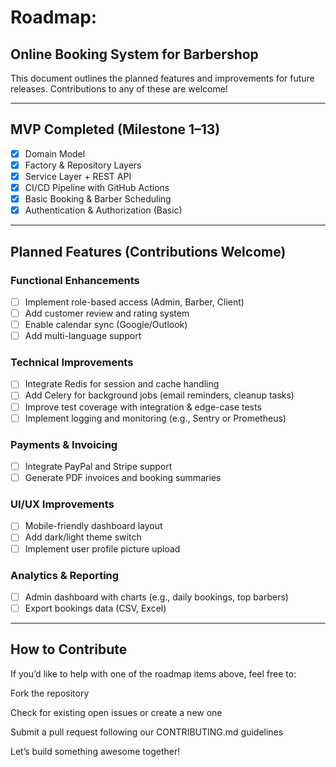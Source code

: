
 

#  Roadmap: 
## Online Booking System for Barbershop

This document outlines the planned features and improvements for future releases. Contributions to any of these are welcome!

---

##  MVP Completed (Milestone 1–13)
- [x] Domain Model
- [x] Factory & Repository Layers
- [x] Service Layer + REST API
- [x] CI/CD Pipeline with GitHub Actions
- [x] Basic Booking & Barber Scheduling
- [x] Authentication & Authorization (Basic)

---

##  Planned Features (Contributions Welcome)

###  Functional Enhancements
- [ ] Implement role-based access (Admin, Barber, Client)
- [ ] Add customer review and rating system
- [ ] Enable calendar sync (Google/Outlook)
- [ ] Add multi-language support

###  Technical Improvements
- [ ] Integrate Redis for session and cache handling
- [ ] Add Celery for background jobs (email reminders, cleanup tasks)
- [ ] Improve test coverage with integration & edge-case tests
- [ ] Implement logging and monitoring (e.g., Sentry or Prometheus)

###  Payments & Invoicing
- [ ] Integrate PayPal and Stripe support
- [ ] Generate PDF invoices and booking summaries

###  UI/UX Improvements
- [ ] Mobile-friendly dashboard layout
- [ ] Add dark/light theme switch
- [ ] Implement user profile picture upload

###  Analytics & Reporting
- [ ] Admin dashboard with charts (e.g., daily bookings, top barbers)
- [ ] Export bookings data (CSV, Excel)

---

## How to Contribute

If you’d like to help with one of the roadmap items above, feel free to:

Fork the repository

Check for existing open issues or create a new one

Submit a pull request following our CONTRIBUTING.md guidelines

Let’s build something awesome together!


